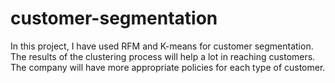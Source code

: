 # customer-segmentation
In this project, I have used RFM and K-means for customer segmentation.
The results of the clustering process will help a lot in reaching customers. The company will have more appropriate policies for each type of customer.
